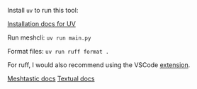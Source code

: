 Install `uv` to run this tool:

[Installation docs for UV](https://docs.astral.sh/uv/getting-started/installation/)

Run meshcli: `uv run main.py` 

Format files: `uv run ruff format .`

For ruff, I would also recommend using the VSCode [extension](https://marketplace.visualstudio.com/items/?itemName=charliermarsh.ruff).

[Meshtastic docs](https://python.meshtastic.org)
[Textual docs](https://textual.textualize.io/guide/)
